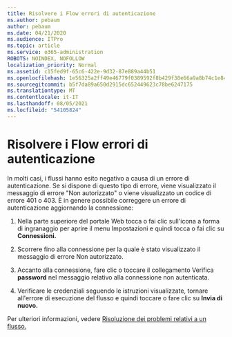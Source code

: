 ```yaml
---
title: Risolvere i Flow errori di autenticazione
ms.author: pebaum
author: pebaum
ms.date: 04/21/2020
ms.audience: ITPro
ms.topic: article
ms.service: o365-administration
ROBOTS: NOINDEX, NOFOLLOW
localization_priority: Normal
ms.assetid: c15fed9f-65c6-422e-9d32-87e889a44b51
ms.openlocfilehash: 1e56325a2ff49e46779f0389592f8b429f38e66a9a8b74c1e84742768ce25437
ms.sourcegitcommit: b5f7da89a650d2915dc652449623c78be6247175
ms.translationtype: MT
ms.contentlocale: it-IT
ms.lasthandoff: 08/05/2021
ms.locfileid: "54105824"
---
```

# <a name="troubleshoot-flow-authentication-errors"></a>Risolvere i Flow errori di autenticazione

In molti casi, i flussi hanno esito negativo a causa di un errore di autenticazione. Se si dispone di questo tipo di errore, viene visualizzato il messaggio di errore "Non autorizzato" o viene visualizzato un codice di errore 401 o 403. È in genere possibile correggere un errore di autenticazione aggiornando la connessione:
  
1. Nella parte superiore del portale Web tocca o fai clic sull'icona a forma di ingranaggio per aprire il menu Impostazioni e quindi tocca o fai clic su **Connessioni.**
    
2. Scorrere fino alla connessione per la quale è stato visualizzato il messaggio di errore Non autorizzato.
    
3. Accanto alla connessione, fare clic o toccare il collegamento Verifica **password** nel messaggio relativo alla connessione non autenticata. 
    
4. Verificare le credenziali seguendo le istruzioni visualizzate, tornare all'errore di esecuzione del flusso e quindi toccare o fare clic su **Invia di nuovo.**
    
Per ulteriori informazioni, vedere [Risoluzione dei problemi relativi a un flusso.](https://go.microsoft.com/fwlink/?linkid=872110)
  

